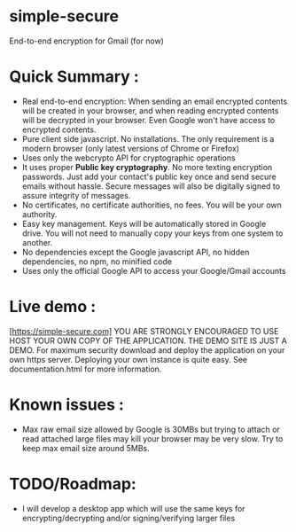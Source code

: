# simple-secure
End-to-end encryption for Gmail (for now)

# Quick Summary : 
- Real end-to-end encryption: When sending an email encrypted contents will be created in your browser, and when reading encrypted contents will be decrypted in your browser. Even Google won't have access to encrypted contents.
- Pure client side javascript. No installations. The only requirement is a modern browser (only latest versions of Chrome or Firefox)
- Uses only the webcrypto API for cryptographic operations
- It uses proper **Public key cryptography**. No more texting encryption passwords. Just add your contact's public key once and send secure emails without hassle. Secure messages will also be digitally signed to assure integrity of messages.
- No certificates, no certificate authorities, no fees. You will be your own authority.
- Easy key management. Keys will be automatically stored in Google drive. You will not need to manually copy your keys from one system to another.
- No dependencies except the Google javascript API, no hidden dependencies, no npm, no minified code
- Uses only the official Google API to access your Google/Gmail accounts

# Live demo : 
[https://simple-secure.com]
YOU ARE STRONGLY ENCOURAGED TO USE HOST YOUR OWN COPY OF THE APPLICATION. THE DEMO SITE IS JUST A DEMO.
For maximum security download and deploy the application on your own https server. Deploying your own instance is quite easy. See documentation.html for more information.

# Known issues : 
- Max raw email size allowed by Google is 30MBs but trying to attach or read attached large files may kill your browser may be very slow. Try to keep max email size around 5MBs. 

# TODO/Roadmap: 
- I will develop a desktop app which will use the same keys for encrypting/decrypting and/or signing/verifying larger files

